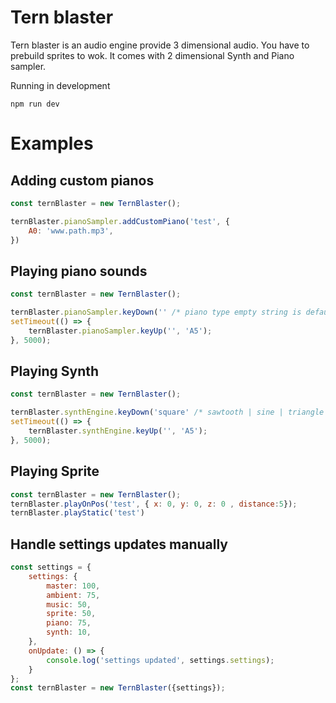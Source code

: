 # Tern blaster

Tern blaster is an audio engine provide 3 dimensional audio. You have to prebuild sprites to wok. It comes with 2 dimensional Synth and Piano sampler.  

Running in development
```
npm run dev
```

# Examples

## Adding custom pianos

```js
const ternBlaster = new TernBlaster();

ternBlaster.pianoSampler.addCustomPiano('test', {
    A0: 'www.path.mp3',
})
```

## Playing piano sounds
```js
const ternBlaster = new TernBlaster();

ternBlaster.pianoSampler.keyDown('' /* piano type empty string is default*/, 'A5');
setTimeout(() => {
    ternBlaster.pianoSampler.keyUp('', 'A5');
}, 5000);
```


## Playing Synth
```js
const ternBlaster = new TernBlaster();

ternBlaster.synthEngine.keyDown('square' /* sawtooth | sine | triangle */, 'A0')
setTimeout(() => {
    ternBlaster.synthEngine.keyUp('', 'A5');
}, 5000);
```

## Playing Sprite 
```js
const ternBlaster = new TernBlaster();
ternBlaster.playOnPos('test', { x: 0, y: 0, z: 0 , distance:5});
ternBlaster.playStatic('test')
```


## Handle settings updates manually 
```js
const settings = {
    settings: {
        master: 100,
        ambient: 75,
        music: 50,
        sprite: 50,
        piano: 75,
        synth: 10,
    },
    onUpdate: () => {
        console.log('settings updated', settings.settings);
    }
};
const ternBlaster = new TernBlaster({settings});
```